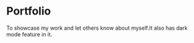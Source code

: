 # Portfolio
 To showcase my work and let others know about myself.It also has dark mode feature in it.
